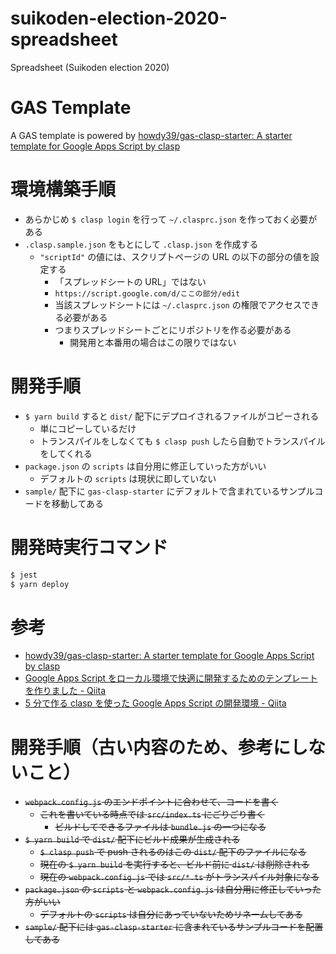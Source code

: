 # suikoden-election-2020-spreadsheet

Spreadsheet (Suikoden election 2020)

# GAS Template

A GAS template is powered by [howdy39/gas-clasp-starter: A starter template for Google Apps Script by clasp](https://github.com/howdy39/gas-clasp-starter)

# 環境構築手順

- あらかじめ `$ clasp login` を行って `~/.clasprc.json` を作っておく必要がある
- `.clasp.sample.json` をもとにして `.clasp.json` を作成する
  - `"scriptId"` の値には、スクリプトページの URL の以下の部分の値を設定する
    - 「スプレッドシートの URL」ではない
    - `https://script.google.com/d/ここの部分/edit`
    - 当該スプレッドシートには `~/.clasprc.json` の権限でアクセスできる必要がある
    - つまりスプレッドシートごとにリポジトリを作る必要がある
      - 開発用と本番用の場合はこの限りではない

# 開発手順

- `$ yarn build` すると `dist/` 配下にデプロイされるファイルがコピーされる
  - 単にコピーしているだけ
  - トランスパイルをしなくても `$ clasp push` したら自動でトランスパイルをしてくれる
- `package.json` の `scripts` は自分用に修正していった方がいい
  - デフォルトの `scripts` は現状に即していない
- `sample/` 配下に `gas-clasp-starter` にデフォルトで含まれているサンプルコードを移動してある

# 開発時実行コマンド

```sh
$ jest
$ yarn deploy
```

# 参考

- [howdy39/gas-clasp-starter: A starter template for Google Apps Script by clasp](https://github.com/howdy39/gas-clasp-starter)
- [Google Apps Script をローカル環境で快適に開発するためのテンプレートを作りました - Qiita](https://qiita.com/howdy39/items/0e799a9bfc1d3bccf6e5)
- [5 分で作る clasp を使った Google Apps Script の開発環境 - Qiita](https://qiita.com/suin/items/b264092eab3ce553f16a)

# 開発手順（古い内容のため、参考にしないこと）

- ~~`webpack.config.js` のエンドポイントに合わせて、コードを書く~~
  - ~~これを書いている時点では `src/index.ts` にごりごり書く~~
    - ~~ビルドしてできるファイルは `bundle.js` の一つになる~~
- ~~`$ yarn build` で `dist/` 配下にビルド成果が生成される~~
  - ~~`$ clasp push` で push されるのはこの `dist/` 配下のファイルになる~~
  - ~~現在の `$ yarn build` を実行すると、ビルド前に `dist/` は削除される~~
  - ~~現在の `webpack.config.js` では `src/*.ts` がトランスパイル対象になる~~
- ~~`package.json` の `scripts` と `webpack.config.js` は自分用に修正していった方がいい~~
  - ~~デフォルトの `scripts` は自分にあっていないためリネームしてある~~
- ~~`sample/` 配下には `gas-clasp-starter` に含まれているサンプルコードを配置してある~~
